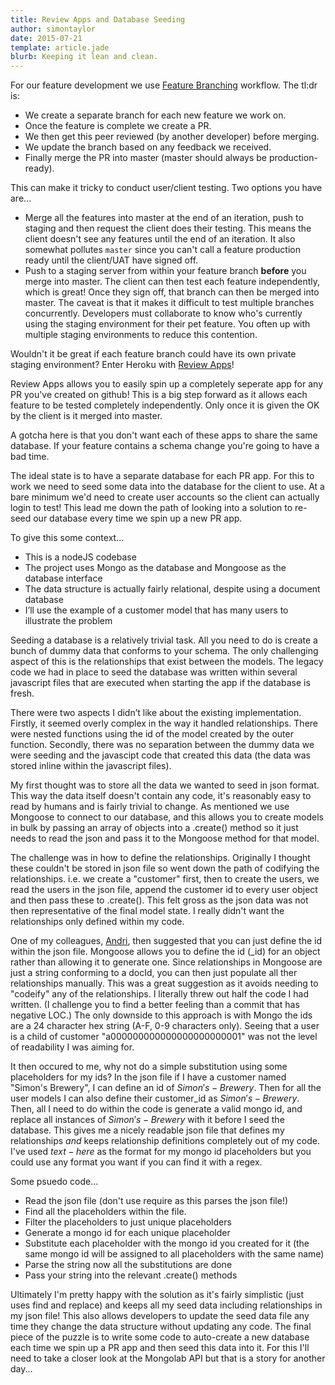 ```yaml
---
title: Review Apps and Database Seeding
author: simontaylor
date: 2015-07-21
template: article.jade
blurb: Keeping it lean and clean.
---
```


For our feature development we use [Feature Branching](https://www.atlassian.com/git/tutorials/comparing-workflows/feature-branch-workflow) workflow. The tl:dr is:

* We create a separate branch for each new feature we work on. 
* Once the feature is complete we create a PR.
* We then get this peer reviewed (by another developer) before merging.
* We update the branch based on any feedback we received.
* Finally merge the PR into master (master should always be production-ready).

This can make it tricky to conduct user/client testing. Two options you have are...

* Merge all the features into master at the end of an iteration, push to staging and then request the client does their testing. This means the client doesn't see any features until the end of an iteration. It also somewhat pollutes `master` since you can't call a feature production ready until the client/UAT have signed off.
* Push to a staging server from within your feature branch **before** you merge into master. The client can then test each feature independently, which is great! Once they sign off, that branch can then be merged into master. The caveat is that it makes it difficult to test multiple branches concurrently. Developers must collaborate to know who's currently using the staging environment for their pet feature. You often up with multiple staging environments to reduce this contention.

Wouldn't it be great if each feature branch could have its own private staging environment? Enter Heroku with [Review Apps](https://devcenter.heroku.com/articles/github-integration-review-apps)!

Review Apps allows you to easily spin up a completely seperate app for any PR you've created on github! This is a big step forward as it allows each feature to be tested completely independently. Only once it is given the OK by the client is it merged into master.

A gotcha here is that you don't want each of these apps to share the same database. If your feature contains a schema change you're going to have a bad time.

The ideal state is to have a separate database for each PR app. For this to work we need to seed some data into the database for the client to use. At a bare minimum we'd need to create user accounts so the client can actually login to test! This lead me down the path of looking into a solution to re-seed our database every time we spin up a new PR app.

To give this some context...

* This is a nodeJS codebase
* The project uses Mongo as the database and Mongoose as the database interface
* The data structure is actually fairly relational, despite using a document database
* I’ll use the example of a customer model that has many users to illustrate the problem

Seeding a database is a relatively trivial task. All you need to do is create a bunch of dummy data that conforms to your schema. The only challenging aspect of this is the relationships that exist between the models. The legacy code we had in place to seed the database was written within several javascript files that are executed when starting the app if the database is fresh.

There were two aspects I didn’t like about the existing implementation. Firstly, it seemed overly complex in the way it handled relationships. There were nested functions using the id of the model created by the outer function. Secondly, there was no separation between the dummy data we were seeding and the javascipt code that created this data (the data was stored inline within the javascript files).

My first thought was to store all the data we wanted to seed in json format. This way the data itself doesn't contain any code, it's reasonably easy to read by humans and is fairly trivial to change. As mentioned we use Mongoose to connect to our database, and this allows you to create models in bulk by passing an array of objects into a .create() method so it just needs to read the json and pass it to the Mongoose method for that model.

The challenge was in how to define the relationships. Originally I thought these couldn't be stored in json file so went down the path of codifying the relationships. i.e. we create a "customer" first, then to create the users, we read the users in the json file, append the customer id to every user object and then pass these to .create(). This felt gross as the json data was not then representative of the final model state. I really didn't want the relationships only defined within my code.

One of my colleagues, [Andri](https://github.com/moll), then suggested that you can just define the id within the json file. Mongoose allows you to define the id (_id) for an object rather than allowing it to generate one. Since relationships in Mongoose are just a string conforming to a docId, you can then just populate all ther relationships manually. This was a great suggestion as it avoids needing to "codeify" any of the relationships. I literally threw out half the code I had written. (I challenge you to find a better feeling than a commit that has negative LOC.) The only downside to this approach is with Mongo the ids are a 24 character hex string (A-F, 0-9 characters only). Seeing that a user is a child of customer "a000000000000000000000001" was not the level of readability I was aiming for.

It then occured to me, why not do a simple substitution using some placeholders for my ids? In the json file if I have a customer named "Simon's Brewery", I can define an id of $Simon's-Brewery$. Then for all the user models I can also define their customer_id as $Simon's-Brewery$. Then, all I need to do within the code is generate a valid mongo id, and replace all instances of $Simon's-Brewery$ with it before I seed the database. This gives me a nicely readable json file that defines my relationships _and_ keeps relationship definitions completely out of my code. I've used $text-here$ as the format for my mongo id placeholders but you could use any format you want if you can find it with a regex.

Some psuedo code...

* Read the json file (don't use require as this parses the json file!)
* Find all the placeholders within the file.
* Filter the placeholders to just unique placeholders
* Generate a mongo id for each unique placeholder
* Substitute each placeholder with the mongo id you created for it (the same mongo id will be assigned to all placeholders with the same name)
* Parse the string now all the substitutions are done
* Pass your string into the relevant .create() methods

Ultimately I'm pretty happy with the solution as it's fairly simplistic (just uses find and replace) and keeps all my seed data including relationships in my json file! This also allows developers to update the seed data file any time they change the data structure without updating any code. The final piece of the puzzle is to write some code to auto-create a new database each time we spin up a PR app and then seed this data into it. For this I'll need to take a closer look at the Mongolab API but that is a story for another day...

